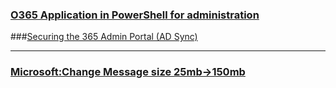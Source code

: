 ### [O365 Application in PowerShell for administration](https://www.reddit.com/r/sysadmin/comments/4q9apc/o365_admin_center_v3/?ref=search_posts)


###[Securing the 365 Admin Portal (AD Sync)](https://www.reddit.com/r/sysadmin/comments/50ztjw/securing_the_365_admin_portal/)

---

### [Microsoft:Change Message size 25mb->150mb](https://blogs.office.com/2015/04/15/office-365-now-supports-larger-email-messages-up-to-150-mb/)

